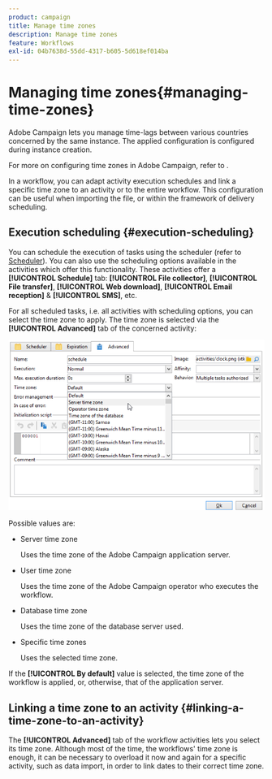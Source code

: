 ```yaml
---
product: campaign
title: Manage time zones
description: Manage time zones
feature: Workflows
exl-id: 04b7638d-55dd-4317-b605-5d618ef014ba
---
```

# Managing time zones{#managing-time-zones}



Adobe Campaign lets you manage time-lags between various countries concerned by the same instance. The applied configuration is configured during instance creation.

For more on configuring time zones in Adobe Campaign, refer to  .

In a workflow, you can adapt activity execution schedules and link a specific time zone to an activity or to the entire workflow. This configuration can be useful when importing the file, or within the framework of delivery scheduling.

## Execution scheduling {#execution-scheduling}

You can schedule the execution of tasks using the scheduler (refer to [Scheduler](scheduler.md)). You can also use the scheduling options available in the activities which offer this functionality. These activities offer a **[!UICONTROL Schedule]** tab: **[!UICONTROL File collector]**, **[!UICONTROL File transfer]**, **[!UICONTROL Web download]**, **[!UICONTROL Email reception]** & **[!UICONTROL SMS]**, etc.

For all scheduled tasks, i.e. all activities with scheduling options, you can select the time zone to apply. The time zone is selected via the **[!UICONTROL Advanced]** tab of the concerned activity:

![](assets/wf-timezone-in-a-box.png)

Possible values are:

* Server time zone

  Uses the time zone of the Adobe Campaign application server.

* User time zone

  Uses the time zone of the Adobe Campaign operator who executes the workflow.

* Database time zone

  Uses the time zone of the database server used.

* Specific time zones

  Uses the selected time zone.

If the **[!UICONTROL By default]** value is selected, the time zone of the workflow is applied, or, otherwise, that of the application server.

## Linking a time zone to an activity {#linking-a-time-zone-to-an-activity}

The **[!UICONTROL Advanced]** tab of the workflow activities lets you select its time zone. Although most of the time, the workflows' time zone is enough, it can be necessary to overload it now and again for a specific activity, such as data import, in order to link dates to their correct time zone.
